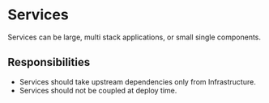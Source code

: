 # Services

Services can be large, multi stack applications, or small single components.

## Responsibilities

- Services should take upstream dependencies only from Infrastructure.
- Services should not be coupled at deploy time.



